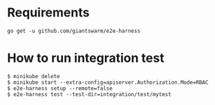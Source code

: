 # Requirements

```
go get -u github.com/giantswarm/e2e-harness
```

# How to run integration test

```
$ minikube delete
$ minikube start --extra-config=apiserver.Authorization.Mode=RBAC
$ e2e-harness setup --remote=false
$ e2e-harness test --test-dir=integration/test/mytest
```
